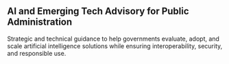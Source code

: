 ## AI and Emerging Tech Advisory for Public Administration 
Strategic and technical guidance to help governments evaluate, adopt, and scale artificial intelligence solutions while ensuring interoperability, security, and responsible use.
